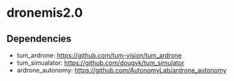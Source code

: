 # dronemis2.0

## Dependencies

* tum_ardrone: https://github.com/tum-vision/tum_ardrone
* tum_simualator: https://github.com/dougvk/tum_simulator
* ardrone_autonomy: https://github.com/AutonomyLab/ardrone_autonomy
